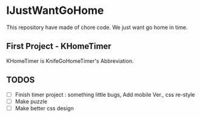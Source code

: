 # IJustWantGoHome
This repository have made of chore code.
We just want go home in time.

## First Project - KHomeTimer
KHomeTimer is KnifeGoHomeTimer's Abbreviation.

## TODOS
- [ ] Finish timer project : something little bugs, Add mobile Ver., css re-style
- [ ] Make puzzle
- [ ] Make better css design
